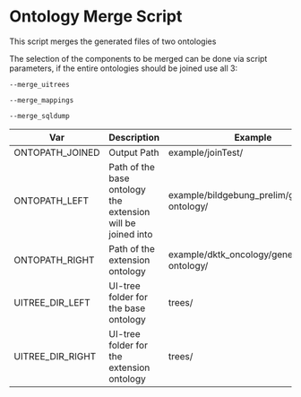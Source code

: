 # Ontology Merge Script
This script merges the generated files of two ontologies

The selection of the components to be merged can be done via script parameters, if the entire ontologies should be joined use all 3:
```
--merge_uitrees 
```
```
--merge_mappings 
```
```
--merge_sqldump
```
| Var | Description | Example | Default |
|--------|-------------|---------|--------|
|ONTOPATH_JOINED|Output Path |example/joinTest/|-|
|ONTOPATH_LEFT|Path of the base ontology the extension will be joined into|example/bildgebung_prelim/generated-ontology/|-|
|ONTOPATH_RIGHT|Path of the extension ontology|example/dktk_oncology/generated-ontology/|-|
|UITREE_DIR_LEFT|UI-tree folder for the base ontology|trees/|ui-trees/|
|UITREE_DIR_RIGHT|UI-tree folder for the extension ontology|trees/|ui-trees/|
